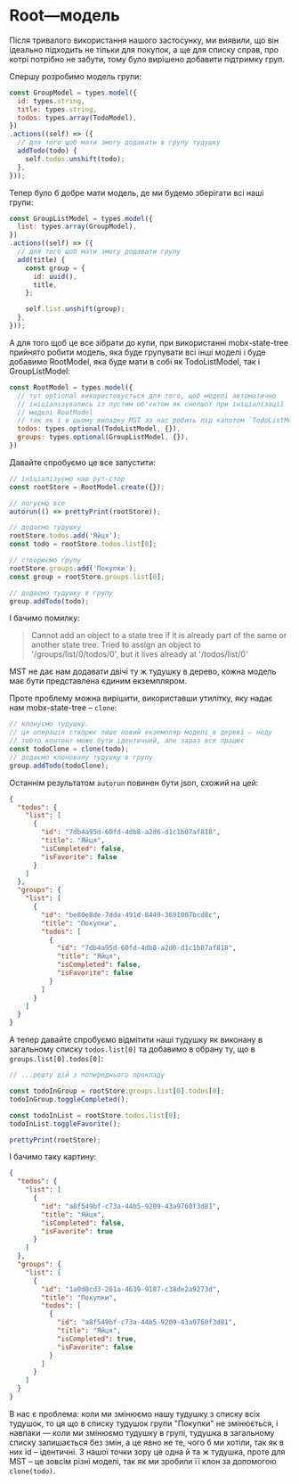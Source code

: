# Root—модель

Після тривалого використання нашого застосунку, ми виявили, що він ідеально підходить не тільки для покупок, а ще для списку справ, про котрі потрібно не забути, тому було вирішено добавити підтримку груп.

Спершу розробимо модель групи:

```js
const GroupModel = types.model({
  id: types.string,
  title: types.string,
  todos: types.array(TodoModel),
})
.actions((self) => ({
  // для того щоб мати змогу додавати в групу тудушку
  addTodo(todo) {
    self.todos.unshift(todo);
  },
}));
```

Тепер було б добре мати модель, де ми будемо зберігати всі наші групи:

```js
const GroupListModel = types.model({
  list: types.array(GroupModel),
})
.actions((self) => ({
  // для того щоб мати змогу додавати групу
  add(title) {
    const group = {
      id: uuid(),
      title,
    };

    self.list.unshift(group);
  },
}));
```

А для того щоб це все зібрати до купи, при використанні mobx-state-tree прийнято робити модель, яка буде групувати всі інші моделі і буде добавимо RootModel, яка буде мати в собі як TodoListModel, так і GroupListModel:

```js
const RootModel = types.model({
  // тут optional використовується для того, щоб моделі автоматично
  // ініціалізувались із пустим об'єктом як снепшот при ініціалізації
  // моделі RootModel
  // так як і в цьому випадку MST за нас робить під капотом `TodoListModel.create`
  todos: types.optional(TodoListModel, {}),
  groups: types.optional(GroupListModel, {}),
})
```

Давайте спробуємо це все запустити:

```js
// ініціалізуємо наш рут-стор
const rootStore = RootModel.create({});

// логуємо все
autorun(() => prettyPrint(rootStore));

// додаємо тудушку
rootStore.todos.add('Яйця');
const todo = rootStore.todos.list[0];

// створюємо групу
rootStore.groups.add('Покупки');
const group = rootStore.groups.list[0];

// додаємо тудушку в групу
group.addTodo(todo);
```

І бачимо помилку:
> Cannot add an object to a state tree if it is already part of the same or another state tree. Tried to assign an object to '/groups/list/0/todos/0', but it lives already at '/todos/list/0'

MST не дає нам додавати двічі ту ж тудушку в дерево, кожна модель має бути представлена єдиним екземпляром.

Проте проблему можна вирішити, використавши утилітку, яку надає нам mobx-state-tree – `clone`:

```js
// клонуємо тудушку.
// ця операція створює лише новий екземпляр моделі в дереві — ноду
// тобто контент може бути ідентичний, але зараз все працює
const todoClone = clone(todo);
// додаємо клоновану тудушку в групу
group.addTodo(todoClone);
```

Останнім результатом `autorun` повинен бути json, схожий на цей:

```json
{
  "todos": {
    "list": [
      {
        "id": "7db4a95d-60fd-4db8-a2d6-d1c1b07af818",
        "title": "Яйця",
        "isCompleted": false,
        "isFavorite": false
      }
    ]
  },
  "groups": {
    "list": [
      {
        "id": "be80e8de-7dda-491d-8449-3691007bcd8c",
        "title": "Покупки",
        "todos": [
          {
            "id": "7db4a95d-60fd-4db8-a2d6-d1c1b07af818",
            "title": "Яйця",
            "isCompleted": false,
            "isFavorite": false
          }
        ]
      }
    ]
  }
}
```

А тепер давайте спробуємо відмітити наші тудушку як виконану в загальному списку `todos.list[0]` та добавимо в обрану ту, що в `groups.list[0].todos[0]`:

```js
// ...решту дій з попереднього прокладу

const todoInGroup = rootStore.groups.list[0].todos[0];
todoInGroup.toggleCompleted();

const todoInList = rootStore.todos.list[0];
todoInList.toggleFavorite();

prettyPrint(rootStore);
```

І бачимо таку картину:

```json
{
  "todos": {
    "list": [
      {
        "id": "a8f549bf-c73a-44b5-9209-43a9760f3d81",
        "title": "Яйця",
        "isCompleted": false,
        "isFavorite": true
      }
    ]
  },
  "groups": {
    "list": [
      {
        "id": "1a0d0cd3-261a-4639-9187-c38de2a9273d",
        "title": "Покупки",
        "todos": [
          {
            "id": "a8f549bf-c73a-44b5-9209-43a9760f3d81",
            "title": "Яйця",
            "isCompleted": true,
            "isFavorite": false
          }
        ]
      }
    ]
  }
}
```

В нас є проблема: коли ми змінюємо нашу тудушку з списку всіх тудушок, то ця що в списку тудушок групи "Покупки" не змінюється, і навпаки — коли ми змінюємо тудушку в групі, тудушка в загальному списку залишається без змін, а це явно не те, чого б ми хотіли, так як в них id – ідентичні. З нашої точки зору це одна й та ж тудушка, проте для MST – це зовсім різні моделі, так як ми зробили її клон за допомогою `clone(todo)`.
